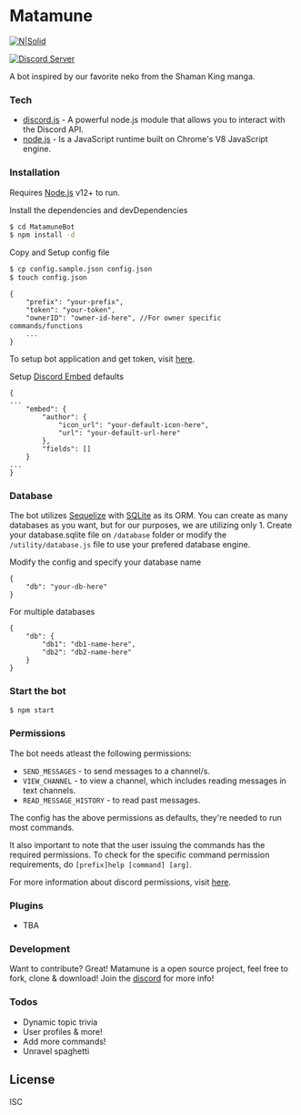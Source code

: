 # Matamune

[![N|Solid](https://i.imgur.com/RpLUUV2.jpg)](https://shamanking-project.com/)

<p align="left">
	<a href="https://discord.gg/s4cmWWd">
		<img src="https://discordapp.com/api/guilds/723781005093240862/widget.png?style=shield" alt="Discord Server">
  	</a>
</p>

A bot inspired by our favorite neko from the Shaman King manga.

### Tech

* [discord.js](https://discord.js.org/) - A powerful node.js module that allows you to interact with the Discord API.
* [node.js](https://nodejs.org/) - Is a JavaScript runtime built on Chrome's V8 JavaScript engine.

### Installation

Requires [Node.js](https://nodejs.org/) v12+ to run.

Install the dependencies and devDependencies

```sh
$ cd MatamuneBot
$ npm install -d
```

Copy and Setup config file

```sh
$ cp config.sample.json config.json
$ touch config.json
```
```
{
	"prefix": "your-prefix",
	"token": "your-token",
	"ownerID": "owner-id-here", //For owner specific commands/functions
	...
}
```

To setup bot application and get token, visit [here](https://discordjs.guide/preparations/setting-up-a-bot-application.html#creating-your-bot).

Setup [Discord Embed](https://discordjs.guide/popular-topics/embeds.html) defaults
```
{
...
	"embed": {
		"author": {
			"icon_url": "your-default-icon-here",
			"url": "your-default-url-here"
		},
		"fields": []
	}
...
}
```

### Database

The bot utilizes [Sequelize](https://discordjs.guide/sequelize/) with [SQLite](https://www.sqlite.org/) as its ORM. You can create as many databases as you want, but for our purposes, we are utilizing only 1. Create your database.sqlite file on `/database` folder or modify the `/utility/database.js` file to use your prefered database engine.

Modify the config and specify your database name
```
{
	"db": "your-db-here"
}
```
For multiple databases
```
{
	"db": {
		"db1": "db1-name-here",
		"db2": "db2-name-here"
	}
}
```

### Start the bot
```sh
$ npm start
```

### Permissions

The bot needs atleast the following permissions:
- `SEND_MESSAGES` - to send messages to a channel/s.
- `VIEW_CHANNEL`  - to view a channel, which includes reading messages in text channels.
- `READ_MESSAGE_HISTORY` -  to read past messages.

The config has the above permissions as defaults, they're needed to run most commands.

It also important to note that the user issuing the commands has the required permissions. To check for the specific command permission requirements, do `[prefix]help [command] [arg]`.

For more information about discord permissions, visit [here](https://discord.com/developers/docs/topics/permissions).


### Plugins

- TBA


### Development

Want to contribute? Great! Matamune is a open source project, feel free to fork, clone & download! Join the [discord](https://discord.gg/s4cmWWd) for more info!

### Todos

 - Dynamic topic trivia
 - User profiles & more!
 - Add more commands!
 - Unravel spaghetti

License
----

ISC